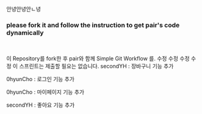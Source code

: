 안녕안녕안ㄴ녕
### please fork it and follow the instruction to get pair's code dynamically

<br />

이 Repository를 fork한 후 pair와 함께 Simple Git Workflow
를.
수정 수정 수정 수정 
이 스프린트는 제출할 필요는 없습니다.
secondYH : 장바구니 기능 추가

0hyunCho : 로그인 기능 추가

0hyunCho : 마이페이지 기능 추가

secondYH : 좋아요 기능 추가
